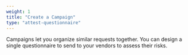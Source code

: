 ```yaml
---
weight: 1
title: "Create a Campaign"
type: "attest-questionnaire"
---
```


Campaigns let you organize similar requests together. You can design a single questionnaire to send to your vendors to assess their risks.